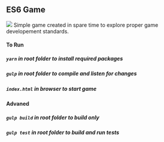 ## ES6 Game
<a href="https://travis-ci.org/miloszmd/es6-game"><img src="https://travis-ci.org/miloszmd/es6-game.svg?branch=master"></a>
Simple game created in spare time to explore proper game developement standards.

#### To Run
##### `yarn` in root folder to install required packages
##### `gulp` in root folder to compile and listen for changes
##### `index.html` in browser to start game

#### Advaned
##### `gulp build` in root folder to build only
##### `gulp test` in root folder to build and run tests